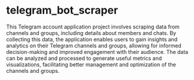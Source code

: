 # telegram_bot_scraper
This Telegram account application project involves scraping data from channels and groups, including details about members and chats. By collecting this data, the application enables users to gain insights and analytics on their Telegram channels and groups, allowing for informed decision-making and improved engagement with their audience. The data can be analyzed and processed to generate useful metrics and visualizations, facilitating better management and optimization of the channels and groups.
